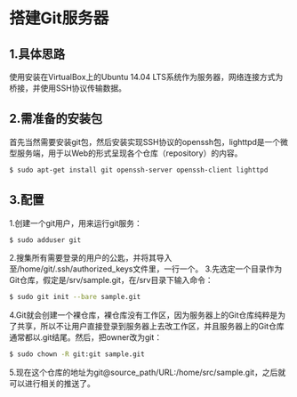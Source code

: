 # 搭建Git服务器
## 1.具体思路
使用安装在VirtualBox上的Ubuntu 14.04 LTS系统作为服务器，网络连接方式为桥接，并使用SSH协议传输数据。
## 2.需准备的安装包
首先当然需要安装git包，然后安装实现SSH协议的openssh包，lighttpd是一个微型服务端，用于以Web的形式呈现各个仓库（repository）的内容。
    
```bash
$ sudo apt-get install git openssh-server openssh-client lighttpd
```
## 3.配置
1.创建一个git用户，用来运行git服务：

```bash
$ sudo adduser git
```
2.搜集所有需要登录的用户的公匙，并将其导入至/home/git/.ssh/authorized_keys文件里，一行一个。
3.先选定一个目录作为Git仓库，假定是/srv/sample.git，在/srv目录下输入命令：

```bash
$ sudo git init --bare sample.git
```
4.Git就会创建一个裸仓库，裸仓库没有工作区，因为服务器上的Git仓库纯粹是为了共享，所以不让用户直接登录到服务器上去改工作区，并且服务器上的Git仓库通常都以.git结尾。然后，把owner改为git：

```bash
$ sudo chown -R git:git sample.git
```
5.现在这个仓库的地址为git@source_path/URL:/home/src/sample.git，之后就可以进行相关的推送了。

